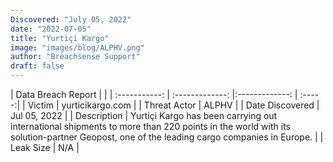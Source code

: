 ```yaml
---
Discovered: "July 05, 2022"
date: "2022-07-05"
title: "Yurtiçi Kargo"
image: "images/blog/ALPHV.png"
author: "Breachsense Support"
draft: false
---
```


| Data Breach Report           |              | 
| :-----------: | :-------------:     |:-------------:    | :-----:|
| Victim      | yurticikargo.com      | 
| Threat Actor      | ALPHV      | 
| Date Discovered      | Jul 05, 2022      | 
| Description      | Yurtiçi Kargo has been carrying out international shipments to more than 220 points in the world with its solution-partner Geopost, one of the leading cargo companies in Europe.      | 
| Leak Size      | N/A     | 

